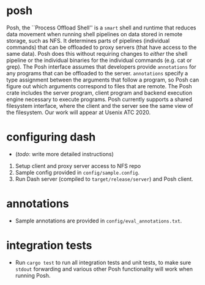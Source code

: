 # posh
Posh, the ``Process Offload Shell'' is a `smart` shell and runtime that reduces data movement when running shell pipelines on data stored in remote storage, such as NFS. It determines parts of pipelines (individual commands) that can be offloaded to proxy servers (that have access to the same data).
Posh does this without requiring changes to _either_ the shell pipeline or the individual binaries for the individual commands (e.g. cat or grep).
The Posh interface assumes that developers provide `annotations` for any programs that can be offloaded to the server.
`annotations` specify a type assignment between the arguments that follow a program, so Posh can figure out which arguments correspond to files that are remote.
The Posh crate includes the server program, client program and backend execution engine necessary to execute programs.
Posh currently supports a shared filesystem interface, where the client and the server see the same view of the filesystem.
Our work will appear at Usenix ATC 2020.

# configuring dash
- (_todo_: write more detailed instructions)
1. Setup client and proxy server access to NFS repo
2. Sample config provided in `config/sample.config`.
3. Run Dash server (compiled to `target/release/server`) and Posh client.

# annotations
- Sample annotations are provided in `config/eval_annotations.txt`.

# integration tests
- Run `cargo test` to run all integration tests and unit tests, to make sure
  `stdout` forwarding and various other Posh functionality will work when
  running Posh.
